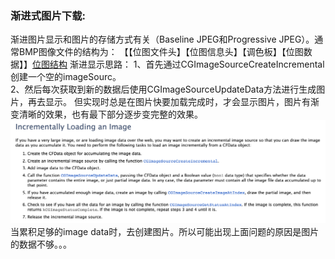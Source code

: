 ### 渐进式图片下载:
渐进图片显示和图片的存储方式有关（Baseline JPEG和Progressive JPEG）。通常BMP图像文件的结构为：
【【位图文件头】【位图信息头】【调色板】【位图数据】】[位图结构](http://wenku.baidu.com/view/4e84dad4195f312b3169a59f.html?re=view)
渐进显示思路：
1、首先通过CGImageSourceCreateIncremental创建一个空的imageSourc。  
2、然后每次获取到新的数据后使用CGImageSourceUpdateData方法进行生成图片，再去显示。
但实现时总是在图片快要加载完成时，才会显示图片，图片有渐变清晰的效果，也有最下部分逐步变完整的效果。
![图片](../images/Incrementally.png)
当累积足够的image data时，去创建图片。所以可能出现上面问题的原因是图片的数据不够。。。
